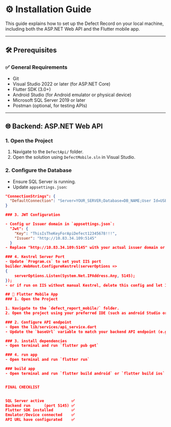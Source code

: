 # ⚙️ Installation Guide

This guide explains how to set up the Defect Record on your local machine, including both the ASP.NET Web API and the Flutter mobile app.

---

## 🛠 Prerequisites

### ✅ General Requirements

- Git
- Visual Studio 2022 or later (for ASP.NET Core)
- Flutter SDK (3.0+)
- Android Studio (for Android emulator or physical device)
- Microsoft SQL Server 2019 or later
- Postman (optional, for testing APIs)

---

## 🌐 Backend: ASP.NET Web API

### 1. Open the Project

1. Navigate to the `DefectApi/` folder.
2. Open the solution using `DefectMobile.sln` in Visual Studio.

### 2. Configure the Database

- Ensure SQL Server is running.
- Update `appsettings.json`:

```json
"ConnectionStrings": {
  "DefaultConnection": "Server=YOUR_SERVER;Database=DB_NAME;User Id=USER;Password=PASSWORD;TrustServerCertificate=True;"
}

### 3. JWT Configuration

- Config ur Issuer domain in `appsettings.json`:
  "Jwt": {
    "Key": "ThisIsTheKeyForApiDefect12345678!!!",
    "Issuer": "http://10.83.34.109:5145"
  }
- Replace "http://10.83.34.109:5145" with your actual issuer domain or IP address.

### 4. Kestrel Server Port
- Update `Program.cs` to set yout IIS port
builder.WebHost.ConfigureKestrel(serverOptions =>
{
    serverOptions.Listen(System.Net.IPAddress.Any, 5145); 
});
- or if run on IIS without manual Kestrel, delete this config and let IIS handle it

## 📱 Flutter Mobile App
### 1. Open the Project

1. Navigate to the `defect_report_mobile/` folder.
2. Open the project using your preferred IDE (such as android Studio or VS Code).

### 2. Configure API endpoint
- Open the lib/services/api_service.dart
- Update the `baseUrl` variable to match your backend API endpoint (e.g., `http://10.83.34.109:5145/api`)

### 3. install dependencies
- Open terminal and run `flutter pub get`

### 4. run app
- Open terminal and run `flutter run`

### build app
- Open terminal and run `flutter build android` or `flutter build ios`


FINAL CHECKLIST


SQL Server active            ✅ 
Backend run      (port 5145) ✅
Flutter SDK installed        ✅
Emulator/Device connected    ✅
API URL have configurated    ✅
